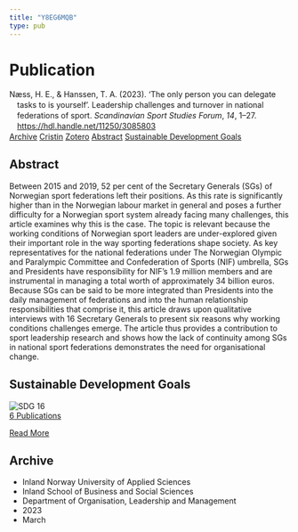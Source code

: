 ```yaml
---
title: "Y8EG6MQB"
type: pub
---
```

<h1>Publication</h1>
<article id="csl-bib-container-Y8EG6MQB" class="csl-bib-container">
  <div class="csl-bib-body" style="line-height: 1.35; padding-left: 1em; text-indent:-1em;">
  <div class="csl-entry">N&#xE6;ss, H. E., &amp; Hanssen, T. A. (2023). &#x2018;The only person you can delegate tasks to is yourself&#x2019;. Leadership challenges and turnover in national federations of sport. <i>Scandinavian Sport Studies Forum</i>, <i>14</i>, 1&#x2013;27. <a href="https://hdl.handle.net/11250/3085803">https://hdl.handle.net/11250/3085803</a></div>
</div>
  <div class="csl-bib-buttons">
    <a href="#taxonomy-article-Y8EG6MQB" class="csl-bib-button">Archive</a>
    <a href="https://app.cristin.no/results/show.jsf?id=2130438" alt="Cristin URL" class="csl-bib-button">Cristin</a>
    <a href="http://zotero.org/groups/5402882/items/Y8EG6MQB" alt="Zotero URL" class="csl-bib-button">Zotero</a>
    <a href="#abstract-article-Y8EG6MQB" class="csl-bib-button">Abstract</a>
    <a href="#sdg-article-Y8EG6MQB" class="csl-bib-button">Sustainable Development Goals</a>
  </div>
  <div id="csl-bib-meta-container-Y8EG6MQB"></div>
</article>
<div id="csl-bib-meta-Y8EG6MQB" class="csl-bib-meta">
  <article id="abstract-article-Y8EG6MQB" class="abstract-article">
    <h1>Abstract</h1>
    Between 2015 and 2019, 52 per cent of the Secretary Generals (SGs) of Norwegian sport federations left their positions. As this rate is significantly higher than in the Norwegian labour market in general and poses a further difficulty for a Norwegian sport system already facing many challenges, this article examines why this is the case. The topic is relevant because the working conditions of Norwegian sport leaders are under-explored given their important role in the way sporting federations shape society. As key representatives for the national federations under The Norwegian Olympic and Paralympic Committee and Confederation of Sports (NIF) umbrella, SGs and Presidents have responsibility for NIF’s 1.9 million members and are instrumental in managing a total worth of approximately 34 billion euros. Because SGs can be said to be more integrated than Presidents into the daily management of federations and into the human relationship responsibilities that comprise it, this article draws upon qualitative interviews with 16 Secretary Generals to present six reasons why working conditions challenges emerge. The article thus provides a contribution to sport leadership research and shows how the lack of continuity among SGs in national sport federations demonstrates the need for organisational change.
  </article>
  <article id="sdg-article-Y8EG6MQB" class="sdg-article">
    <h1>Sustainable Development Goals</h1>
    <div class="sdg-container"><div id="sdg16" class="sdg"> <img src="{{< params subfolder >}}images/sdg/sdg16_en.png" class="image" alt="SDG 16"> <div class="sdg-overlay"> <a href="{{< params subfolder >}}en/archive/?sdg=16#archive" class="sdg-publication-count"><span>6</span> Publications</a> <p><a href="https://sdgs.un.org/goals/goal16" class="sdg-read-more">Read More</a></p> </div> </div></div>
  </article>
  <article id="taxonomy-article-Y8EG6MQB" class="taxonomy-article">
    <h1>Archive</h1>
    <ul>
      <li>Inland Norway University of Applied Sciences</li>
      <li>Inland School of Business and Social Sciences</li>
      <li>Department of Organisation, Leadership and Management</li>
      <li>2023</li>
      <li>March</li>
    </ul>
  </article>
</div>
